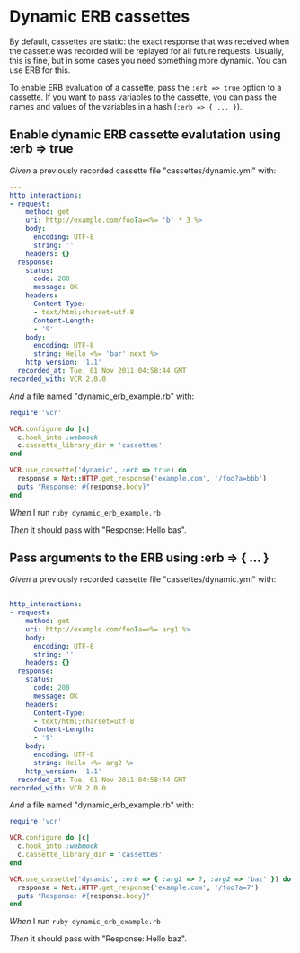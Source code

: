 # Dynamic ERB cassettes

By default, cassettes are static: the exact response that was received
  when the cassette was recorded will be replayed for all future requests.
  Usually, this is fine, but in some cases you need something more dynamic.
  You can use ERB for this.

  To enable ERB evaluation of a cassette, pass the `:erb => true` option
  to a cassette.  If you want to pass variables to the cassette, you can
  pass the names and values of the variables in a hash (`:erb => { ... }`).

## Enable dynamic ERB cassette evalutation using :erb => true

_Given_ a previously recorded cassette file "cassettes/dynamic.yml" with:

```yaml
---
http_interactions:
- request:
    method: get
    uri: http://example.com/foo?a=<%= 'b' * 3 %>
    body:
      encoding: UTF-8
      string: ''
    headers: {}
  response:
    status:
      code: 200
      message: OK
    headers:
      Content-Type:
      - text/html;charset=utf-8
      Content-Length:
      - '9'
    body:
      encoding: UTF-8
      string: Hello <%= 'bar'.next %>
    http_version: '1.1'
  recorded_at: Tue, 01 Nov 2011 04:58:44 GMT
recorded_with: VCR 2.0.0
```

_And_ a file named "dynamic_erb_example.rb" with:

```ruby
require 'vcr'

VCR.configure do |c|
  c.hook_into :webmock
  c.cassette_library_dir = 'cassettes'
end

VCR.use_cassette('dynamic', :erb => true) do
  response = Net::HTTP.get_response('example.com', '/foo?a=bbb')
  puts "Response: #{response.body}"
end
```

_When_ I run `ruby dynamic_erb_example.rb`

_Then_ it should pass with "Response: Hello bas".

## Pass arguments to the ERB using :erb => { ... }

_Given_ a previously recorded cassette file "cassettes/dynamic.yml" with:

```yaml
---
http_interactions:
- request:
    method: get
    uri: http://example.com/foo?a=<%= arg1 %>
    body:
      encoding: UTF-8
      string: ''
    headers: {}
  response:
    status:
      code: 200
      message: OK
    headers:
      Content-Type:
      - text/html;charset=utf-8
      Content-Length:
      - '9'
    body:
      encoding: UTF-8
      string: Hello <%= arg2 %>
    http_version: '1.1'
  recorded_at: Tue, 01 Nov 2011 04:58:44 GMT
recorded_with: VCR 2.0.0
```

_And_ a file named "dynamic_erb_example.rb" with:

```ruby
require 'vcr'

VCR.configure do |c|
  c.hook_into :webmock
  c.cassette_library_dir = 'cassettes'
end

VCR.use_cassette('dynamic', :erb => { :arg1 => 7, :arg2 => 'baz' }) do
  response = Net::HTTP.get_response('example.com', '/foo?a=7')
  puts "Response: #{response.body}"
end
```

_When_ I run `ruby dynamic_erb_example.rb`

_Then_ it should pass with "Response: Hello baz".
